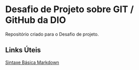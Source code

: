 # Desafio de Projeto sobre GIT / GitHub da DIO
Repositório criado para o Desafio de projeto.

## Links Úteis
[Sintaxe Básica Markdown](https://www.markdownguide.org/basic-syntax/) 
